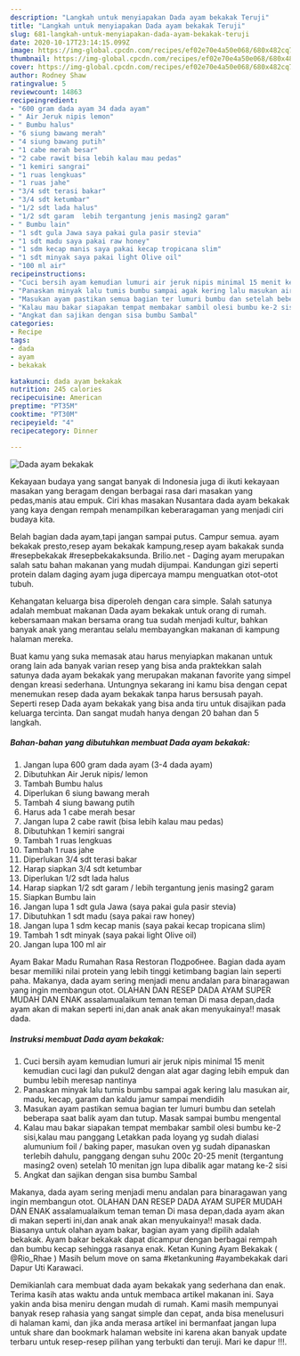 ```yaml
---
description: "Langkah untuk menyiapakan Dada ayam bekakak Teruji"
title: "Langkah untuk menyiapakan Dada ayam bekakak Teruji"
slug: 681-langkah-untuk-menyiapakan-dada-ayam-bekakak-teruji
date: 2020-10-17T23:14:15.099Z
image: https://img-global.cpcdn.com/recipes/ef02e70e4a50e068/680x482cq70/dada-ayam-bekakak-foto-resep-utama.jpg
thumbnail: https://img-global.cpcdn.com/recipes/ef02e70e4a50e068/680x482cq70/dada-ayam-bekakak-foto-resep-utama.jpg
cover: https://img-global.cpcdn.com/recipes/ef02e70e4a50e068/680x482cq70/dada-ayam-bekakak-foto-resep-utama.jpg
author: Rodney Shaw
ratingvalue: 5
reviewcount: 14863
recipeingredient:
- "600 gram dada ayam 34 dada ayam"
- " Air Jeruk nipis lemon"
- " Bumbu halus"
- "6 siung bawang merah"
- "4 siung bawang putih"
- "1 cabe merah besar"
- "2 cabe rawit bisa lebih kalau mau pedas"
- "1 kemiri sangrai"
- "1 ruas lengkuas"
- "1 ruas jahe"
- "3/4 sdt terasi bakar"
- "3/4 sdt ketumbar"
- "1/2 sdt lada halus"
- "1/2 sdt garam  lebih tergantung jenis masing2 garam"
- " Bumbu lain"
- "1 sdt gula Jawa saya pakai gula pasir stevia"
- "1 sdt madu saya pakai raw honey"
- "1 sdm kecap manis saya pakai kecap tropicana slim"
- "1 sdt minyak saya pakai light Olive oil"
- "100 ml air"
recipeinstructions:
- "Cuci bersih ayam kemudian lumuri air jeruk nipis minimal 15 menit kemudian cuci lagi dan pukul2 dengan alat agar daging lebih empuk dan bumbu lebih meresap nantinya"
- "Panaskan minyak lalu tumis bumbu sampai agak kering lalu masukan air, madu, kecap, garam dan kaldu jamur sampai mendidih"
- "Masukan ayam pastikan semua bagian ter lumuri bumbu dan setelah beberapa saat balik ayam dan tutup. Masak sampai bumbu mengental"
- "Kalau mau bakar siapakan tempat membakar sambil olesi bumbu ke-2 sisi,kalau mau panggang Letakkan pada loyang yg sudah dialasi alumunium foil / baking paper, masukan oven yg sudah dipanaskan terlebih dahulu, panggang dengan suhu 200c 20-25 menit (tergantung masing2 oven) setelah 10 menitan jgn lupa dibalik agar matang ke-2 sisi"
- "Angkat dan sajikan dengan sisa bumbu Sambal"
categories:
- Recipe
tags:
- dada
- ayam
- bekakak

katakunci: dada ayam bekakak 
nutrition: 245 calories
recipecuisine: American
preptime: "PT35M"
cooktime: "PT30M"
recipeyield: "4"
recipecategory: Dinner

---
```



![Dada ayam bekakak](https://img-global.cpcdn.com/recipes/ef02e70e4a50e068/680x482cq70/dada-ayam-bekakak-foto-resep-utama.jpg)

Kekayaan budaya yang sangat banyak di Indonesia juga di ikuti kekayaan masakan yang beragam dengan berbagai rasa dari masakan yang pedas,manis atau empuk. Ciri khas masakan Nusantara dada ayam bekakak yang kaya dengan rempah menampilkan keberaragaman yang menjadi ciri budaya kita.


Belah bagian dada ayam,tapi jangan sampai putus. Campur semua. ayam bekakak presto,resep ayam bekakak kampung,resep ayam bakakak sunda #resepbekakak #resepbekakaksunda. Brilio.net - Daging ayam merupakan salah satu bahan makanan yang mudah dijumpai. Kandungan gizi seperti protein dalam daging ayam juga dipercaya mampu menguatkan otot-otot tubuh.

Kehangatan keluarga bisa diperoleh dengan cara simple. Salah satunya adalah membuat makanan Dada ayam bekakak untuk orang di rumah. kebersamaan makan bersama orang tua sudah menjadi kultur, bahkan banyak anak yang merantau selalu membayangkan makanan di kampung halaman mereka.

Buat kamu yang suka memasak atau harus menyiapkan makanan untuk orang lain ada banyak varian resep yang bisa anda praktekkan salah satunya dada ayam bekakak yang merupakan makanan favorite yang simpel dengan kreasi sederhana. Untungnya sekarang ini kamu bisa dengan cepat menemukan resep dada ayam bekakak tanpa harus bersusah payah.
Seperti resep Dada ayam bekakak yang bisa anda tiru untuk disajikan pada keluarga tercinta. Dan sangat mudah hanya dengan 20 bahan dan 5 langkah.


<!--inarticleads1-->

##### Bahan-bahan yang dibutuhkan membuat Dada ayam bekakak:

1. Jangan lupa 600 gram dada ayam (3-4 dada ayam)
1. Dibutuhkan  Air Jeruk nipis/ lemon
1. Tambah  Bumbu halus
1. Diperlukan 6 siung bawang merah
1. Tambah 4 siung bawang putih
1. Harus ada 1 cabe merah besar
1. Jangan lupa 2 cabe rawit (bisa lebih kalau mau pedas)
1. Dibutuhkan 1 kemiri sangrai
1. Tambah 1 ruas lengkuas
1. Tambah 1 ruas jahe
1. Diperlukan 3/4 sdt terasi bakar
1. Harap siapkan 3/4 sdt ketumbar
1. Diperlukan 1/2 sdt lada halus
1. Harap siapkan 1/2 sdt garam / lebih tergantung jenis masing2 garam
1. Siapkan  Bumbu lain
1. Jangan lupa 1 sdt gula Jawa (saya pakai gula pasir stevia)
1. Dibutuhkan 1 sdt madu (saya pakai raw honey)
1. Jangan lupa 1 sdm kecap manis (saya pakai kecap tropicana slim)
1. Tambah 1 sdt minyak (saya pakai light Olive oil)
1. Jangan lupa 100 ml air


Ayam Bakar Madu Rumahan Rasa Restoran Подробнее. Bagian dada ayam besar memiliki nilai protein yang lebih tinggi ketimbang bagian lain seperti paha. Makanya, dada ayam sering menjadi menu andalan para binaragawan yang ingin membangun otot. OLAHAN DAN RESEP DADA AYAM SUPER MUDAH DAN ENAK assalamualaikum teman teman Di masa depan,dada ayam akan di makan seperti ini,dan anak anak akan menyukainya!! masak dada. 

<!--inarticleads2-->

##### Instruksi membuat  Dada ayam bekakak:

1. Cuci bersih ayam kemudian lumuri air jeruk nipis minimal 15 menit kemudian cuci lagi dan pukul2 dengan alat agar daging lebih empuk dan bumbu lebih meresap nantinya
1. Panaskan minyak lalu tumis bumbu sampai agak kering lalu masukan air, madu, kecap, garam dan kaldu jamur sampai mendidih
1. Masukan ayam pastikan semua bagian ter lumuri bumbu dan setelah beberapa saat balik ayam dan tutup. Masak sampai bumbu mengental
1. Kalau mau bakar siapakan tempat membakar sambil olesi bumbu ke-2 sisi,kalau mau panggang Letakkan pada loyang yg sudah dialasi alumunium foil / baking paper, masukan oven yg sudah dipanaskan terlebih dahulu, panggang dengan suhu 200c 20-25 menit (tergantung masing2 oven) setelah 10 menitan jgn lupa dibalik agar matang ke-2 sisi
1. Angkat dan sajikan dengan sisa bumbu Sambal


Makanya, dada ayam sering menjadi menu andalan para binaragawan yang ingin membangun otot. OLAHAN DAN RESEP DADA AYAM SUPER MUDAH DAN ENAK assalamualaikum teman teman Di masa depan,dada ayam akan di makan seperti ini,dan anak anak akan menyukainya!! masak dada. Biasanya untuk olahan ayam bakar, bagian ayam yang dipilih adalah bekakak. Ayam bakar bekakak dapat dicampur dengan berbagai rempah dan bumbu kecap sehingga rasanya enak. Ketan Kuning Ayam Bekakak ( @Rio_Rhae ) Masih belum move on sama #ketankuning #ayambekakak dari Dapur Uti Karawaci. 

Demikianlah cara membuat dada ayam bekakak yang sederhana dan enak. Terima kasih atas waktu anda untuk membaca artikel makanan ini. Saya yakin anda bisa meniru dengan mudah di rumah. Kami masih mempunyai banyak resep rahasia yang sangat simple dan cepat, anda bisa menelusuri di halaman kami, dan jika anda merasa artikel ini bermanfaat jangan lupa untuk share dan bookmark halaman website ini karena akan banyak update terbaru untuk resep-resep pilihan yang terbukti dan teruji. Mari ke dapur !!!. 
